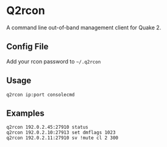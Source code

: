 # Q2rcon
A command line out-of-band management client for Quake 2.

## Config File
Add your rcon password to `~/.q2rcon`

## Usage
`q2rcon ip:port consolecmd`

## Examples
```
q2rcon 192.0.2.45:27910 status
q2rcon 192.0.2.10:27913 set dmflags 1023
q2rcon 192.0.2.11:27910 sv !mute cl 2 300
```

